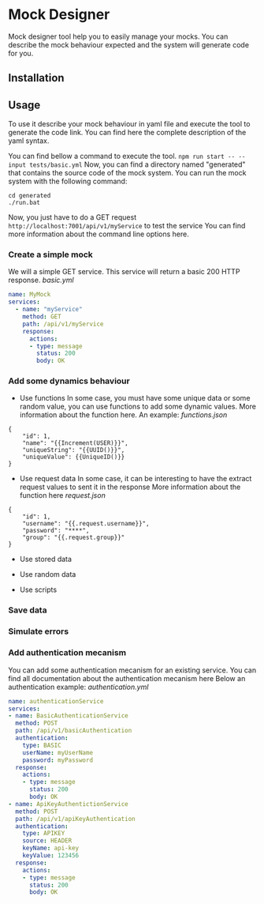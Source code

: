 # Mock Designer
Mock designer tool help you to easily manage your mocks. You can describe the mock behaviour expected and the system will generate code for you.

## Installation

## Usage

To use it describe your mock behaviour in yaml file and execute the tool to generate the code link.
You can find here the complete description of the yaml syntax.

You can find bellow a command to execute the tool.
`npm run start -- --input tests/basic.yml`
Now, you can find a directory named "generated" that contains the source code of the mock system.
You can run the mock system with the following command:
```
cd generated
./run.bat
```
Now, you just have to do a GET request `http://localhost:7001/api/v1/myService` to test the service
You can find more information about the command line options here.

### Create a simple mock

We will a simple GET service. This service will return a basic 200 HTTP response.
*basic.yml*
```yaml
name: MyMock
services:
  - name: "myService"
    method: GET
    path: /api/v1/myService
    response:
      actions:
      - type: message
        status: 200
        body: OK
```

### Add some dynamics behaviour

- Use functions
In some case, you must have some unique data or some random value, you can use functions to add some dynamic values. More information about the function here.
An example:
*functions.json*
```
{
    "id": 1,
    "name": "{{Increment(USER)}}",
    "uniqueString": "{{UUID()}}",
    "uniqueValue": {{UniqueID()}}
}
```

- Use request data
In some case, it can be interesting to have the extract request values to sent it in the response
More information about the function here
*request.json*
```
{
    "id": 1,
    "username": "{{.request.username}}",
    "password": "****",
    "group": "{{.request.group}}"
}
```

- Use stored data

- Use random data

- Use scripts

### Save data



### Simulate errors

### Add authentication mecanism

You can add some authentication mecanism for an existing service.
You can find all documentation about the authentication mecanism here
Below an authentication example:
*authentication.yml*
```yaml
name: authenticationService
services: 
- name: BasicAuthenticationService
  method: POST
  path: /api/v1/basicAuthentication
  authentication:
    type: BASIC
    userName: myUserName
    password: myPassword
  response:
    actions:
    - type: message
      status: 200
      body: OK
- name: ApiKeyAuthentictionService
  method: POST
  path: /api/v1/apiKeyAuthentication
  authentication:
    type: APIKEY
    source: HEADER
    keyName: api-key
    keyValue: 123456
  response:
    actions:
    - type: message
      status: 200
      body: OK
```